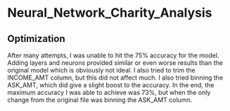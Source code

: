 # Neural_Network_Charity_Analysis






## Optimization
After many attempts, I was unable to hit the 75% accuracy for the model. Adding layers and neurons provided similar or even worse results than the original model which is obviously not ideal. I also tried to trim the INCOME_AMT column, but this did not affect much. I also tried binning the ASK_AMT, which did give a slight boost to the accuracy. In the end, the maximum accuracy I was able to achieve was 73%, but when the only change from the original file was binning the ASK_AMT column.
